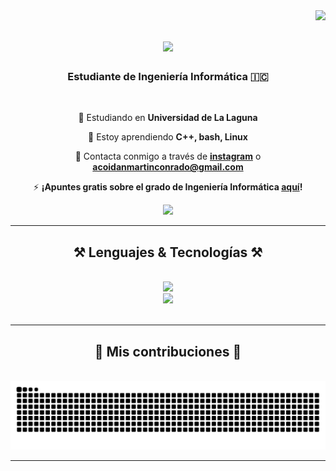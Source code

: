 <img align="right" src="https://visitor-badge.laobi.icu/badge?page_id=acoidaan.acoidaan" />

<h1 align="center">
    <img src="https://readme-typing-svg.herokuapp.com/?font=Righteous&size=35&center=true&vCenter=true&width=500&height=70&duration=4000&lines=acoidaan+%F0%9F%91%8B;+backend%20wannabe;" />
</h1>

<h3 align="center">Estudiante de Ingeniería Informática 🇮🇨</h3>

<br/>

<div align="center">
 
 🔭 Estudiando en **Universidad de La Laguna**
 
 🌱 Estoy aprendiendo **C++, bash, Linux**

💬 Contacta conmigo a través de **[instagram](https://instagram.com/acoidaan)** o **acoidanmartinconrado@gmail.com**

⚡ **¡Apuntes gratis sobre el grado de Ingeniería Informática [aquí](https://wuolah.com/ull-escuela-superior-ingenieria-tecnologia-2/grado-ingenieria-informatica?referral=acoiaan4)!**

 </div>
 
<div align="center"> 
  <a href="mailto:acoidanmartinconrado@gmail.com">
    <img src="https://img.shields.io/badge/Gmail-333333?style=for-the-badge&logo=gmail&logoColor=red" />
  </a>
  <!-- <a href="https://linkedin.com/in/USERNAME_ID" target="_blank">
    <img src="https://img.shields.io/badge/LinkedIn-0077B5?style=for-the-badge&logo=linkedin&logoColor=white" target="_blank" />
  </a>
  <a href="https://USERNAME_ID.github.io" target="_blank">
     <img src="https://img.shields.io/badge/Portfolio-FF5722?style=for-the-badge&logo=todoist&logoColor=white" target="_blank" /> <!- sqlite, safari, google-chrome are other good icon options -->
  </a>
</div> 

 <hr/>
 
<h2 align="center">⚒️ Lenguajes & Tecnologías ⚒️</h2>
<br/>
<div align="center">
    <img src="https://skillicons.dev/icons?i=vscode,discord,premiere,photoshop"/><br>
    <img src="https://skillicons.dev/icons?i=bash,cpp,linux,obsidian"/><br>
</div>

<br/>
<hr/>

<div align="center">
  <h2>🐍 Mis contribuciones 🐍</h2>
  <br>
  <img alt="snake eating my contributions" src="https://raw.githubusercontent.com/acoidaan/acoidaan/output/github-contribution-grid-snake.svg" />
  <hr>  
  <br/><br/><br/>
</div>

<!-- <hr/> -->

<!-- <h2 align="center">⚡ Stats ⚡</h2>
<br>
<div align=center>
  <img width=390 src="https://github-readme-streak-stats-salesp07.vercel.app/?user=salesp07&count_private=true&theme=react&border_radius=10" alt="streak stats"/>
  <img width=390 src="https://github-readme-stats.vercel.app/api?username=salesp07&count_private=true&show_icons=true&theme=react&rank_icon=github&border_radius=10" alt="readme stats" />
  <br/>
  <img width=325 align="center" src="https://github-readme-stats-salesp07.vercel.app/api/top-langs/?username=salesp07&hide=HTML&langs_count=8&layout=compact&theme=react&border_radius=10&size_weight=0.5&count_weight=0.5&exclude_repo=github-readme-stats" alt="top langs" />
</div> -->

<!-- <br/><br/>

<hr/>

<br/>

<!-- <div align="center">
<a href='https://ko-fi.com/V7V4RAK9C' target='_blank'><img height='64' style='border:0px;height:64px;' src='https://storage.ko-fi.com/cdn/kofi1.png?v=3' border='0' alt='Buy Me a Coffee at ko-fi.com' /></a>
</div> -->

<!-- <br/> -->
